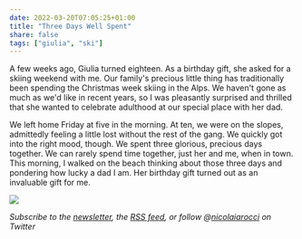 ```yaml
---
date: 2022-03-20T07:05:25+01:00
title: "Three Days Well Spent"
share: false
tags: ["giulia", "ski"]
---
```

A few weeks ago, Giulia turned eighteen.  As a birthday gift, she asked for
a skiing weekend with me.  Our family's precious little thing has
traditionally been spending the Christmas week skiing in the Alps.  We haven't
gone as much as we'd like in recent years, so I was pleasantly surprised and
thrilled that she wanted to celebrate adulthood at our special place with her
dad. 

We left home Friday at five in the morning.  At ten, we were on the slopes,
admittedly feeling a little lost without the rest of the gang.  We quickly got
into the right mood, though.  We spent three glorious, precious days together.
We can rarely spend time together, just her and me, when in town.  This
morning, I walked on the beach thinking about those three days and pondering
how lucky a dad I am.  Her birthday gift turned out as an invaluable gift for
me.

![](/images/seceda.jpg)

*Subscribe to the [newsletter][nl], the [RSS feed][rss], or follow @[nicolaiarocci][tw] on Twitter*

 [rss]: https://nicolaiarocci.com/index.xml
 [tw]: http://twitter.com/nicolaiarocci
 [nl]: https://nicolaiarocci.substack.com
